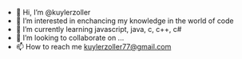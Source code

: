 - 👋 Hi, I’m @kuylerzoller
- 👀 I’m interested in enchancing my knowledge in the world of code
- 🌱 I’m currently learning javascript, java, c, c++, c#
- 💞️ I’m looking to collaborate on ...
- 📫 How to reach me kuylerzoller77@gmail.com

<!---
kuylerzoller/kuylerzoller is a ✨ special ✨ repository because its `README.md` (this file) appears on your GitHub profile.
You can click the Preview link to take a look at your changes.
--->
